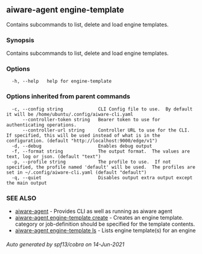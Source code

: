 ## aiware-agent engine-template

Contains subcommands to list, delete and load engine templates.

### Synopsis

Contains subcommands to list, delete and load engine templates.

### Options

```
  -h, --help   help for engine-template
```

### Options inherited from parent commands

```
  -c, --config string             CLI Config file to use.  By default it will be /home/ubuntu/.config/aiware-cli.yaml
      --controller-token string   Bearer token to use for authenticating operations.
      --controller-url string     Controller URL to use for the CLI.  If specified, this will be used instead of what is in the configuration. (default "http://localhost:9000/edge/v1")
  -d, --debug                     Enables debug output
  -f, --format string             The output format.  The values are text, log or json. (default "text")
  -p, --profile string            The profile to use.  If not specified, the profile named 'default' will be used.  The profiles are set in ~/.config/aiware-cli.yaml (default "default")
  -q, --quiet                     Disables output extra output except the main output
```

### SEE ALSO

* [aiware-agent](/cli/aiware-agent.md)	 - Provides CLI as well as running as aiware agent
* [aiware-agent engine-template create](/cli/aiware-agent_engine-template_create.md)	 - Creates an engine template. category or job-definition should be specified for the template contents.
* [aiware-agent engine-template ls](/cli/aiware-agent_engine-template_ls.md)	 - Lists engine template(s) for an engine

###### Auto generated by spf13/cobra on 14-Jun-2021
